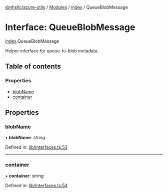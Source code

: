 [@nhsllc/azure-utils](../README.md) / [Modules](../modules.md) / [index](../modules/index.md) / QueueBlobMessage

# Interface: QueueBlobMessage

[index](../modules/index.md).QueueBlobMessage

Helper interface for queue-to-blob metadata.

## Table of contents

### Properties

- [blobName](index.queueblobmessage.md#blobname)
- [container](index.queueblobmessage.md#container)

## Properties

### blobName

• **blobName**: *string*

Defined in: [lib/Interfaces.ts:53](https://github.com/nhsllc/azure-utils/blob/bc78d50/lib/Interfaces.ts#L53)

___

### container

• **container**: *string*

Defined in: [lib/Interfaces.ts:54](https://github.com/nhsllc/azure-utils/blob/bc78d50/lib/Interfaces.ts#L54)
